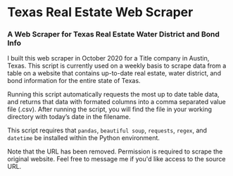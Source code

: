 # Texas Real Estate Web Scraper

### A Web Scraper for Texas Real Estate Water District and Bond Info

I built this web scraper in October 2020 for a Title company in Austin, Texas. This script is currently used on a weekly basis to scrape data from a table on a website that contains up-to-date real estate, water district, and bond information for the entire state of Texas.

Running this script automatically requests the most up to date table data, and returns that data with formated columns into a comma separated value file (.csv). 
After running the script, you will find the file in your working directory with today’s date in the filename.

This script requires that `pandas`, `beautiful soup`, `requests`, `regex`, and `datetime` be installed within the Python environment.

Note that the URL has been removed. Permission is required to scrape the original website. Feel free to message me if you'd like access to the source URL.
